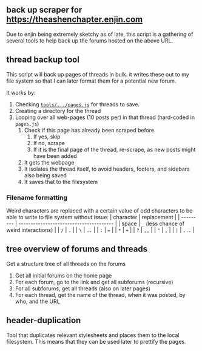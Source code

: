 ## back up scraper for https://theashenchapter.enjin.com


Due to enjin being extremely sketchy as of late, this script is a gathering of several tools to help back up the forums hosted on the above URL.

## thread backup tool
This script will back up pages of threads in bulk. it writes these out to my file system so that I can later format them for a potential new forum.

It works by:
1. Checking [`tools/.../pages.js`](./tools/backup/pages.js) for threads to save.
2. Creating a directory for the thread
3. Looping over all web-pages (10 posts per) in that thread (hard-coded in `pages.js`)
    1. Check if this page has already been scraped before
        1. If yes, skip
        2. If no, scrape
        3. If it is the final page of the thread, re-scrape, as new posts might have been added
    2. It gets the webpage
    3. It isolates the thread itself, to avoid headers, footers, and sidebars also being saved
    4. It saves that to the filesystem

### Filename formatting
Weird characters are replaced with a certain value of odd characters to be able to write to file system without issue:
| character | replacement                             |
| --------- | --------------------------------------- |
| space     | `_` (less chance of weird interactions) |
| `/`       | `.`                                     |
| `\`       | `..`                                    |
| `:`       | `=`                                     |
| `*`       | `+`                                     |
| `?`       | `,,`                                    |
| `"`       | `,`                                     |
| `|`       | `...`                                   |

## tree overview of forums and threads

Get a structure tree of all threads on the forums

1. Get all initial forums on the home page
2. For each forum, go to the link and get all subforums (recursive)
3. For all subforums, get all threads (also on later pages)
4. For each thread, get the name of the thread, when it was posted, by who, and the URL

## header-duplication

Tool that duplicates relevant stylesheets and places them to the local filesystem. This means that they can be used later to prettify the pages.